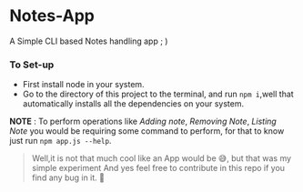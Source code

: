 # Notes-App
A Simple CLI based Notes handling app ; )

### To Set-up
   * First install node in your system.
   * Go to the directory of this project to the terminal, and run `npm i`,well that automatically installs all the dependencies on your system.
   
**NOTE** : To perform operations like *Adding note*, *Removing Note*, *Listing Note* you would be requiring some command to perform,
            for that to know just run `npm app.js --help`.
            
                        
> Well,it is not that much cool like an App would be :sweat_smile:, but that was my simple experiment
> And yes feel free to contribute in this repo if you find any bug in it. :call_me_hand:
